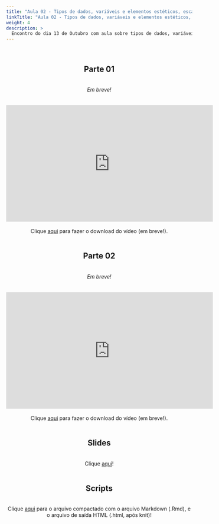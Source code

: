 ```yaml
---
title: "Aula 02 - Tipos de dados, variáveis e elementos estéticos, escalas, sistemas de coordenadas e eixos, uso de cores"
linkTitle: "Aula 02 - Tipos de dados, variáveis e elementos estéticos, escalas, sistemas de coordenadas e eixos, uso de cores"
weight: 4
description: >
  Encontro do dia 13 de Outubro com aula sobre tipos de dados, variáveis e elementos estéticos, escalas, sistemas de coordenadas e eixos, uso de cores como ferramentas para visualização e representação de dados: distinção de categorias, representação de variáveis e/ou elementos de realce
---
```


<br>
<div align="center">
<h2>Parte 01</h2>
<br>
<i>Em breve!</i>
<br><br><br>
<iframe width="560" height="315" src="https://www.youtube.com/embed/" frameborder="0" allow="accelerometer; autoplay; clipboard-write; encrypted-media; gyroscope; picture-in-picture" allowfullscreen></iframe>
<br><br>
Clique <a href="https://photos.app.goo.gl/">aqui</a> para fazer o download do vídeo (em breve!).
<br><br>

<h2>Parte 02</h2>
<br>
<i>Em breve!</i>
<br><br><br>
<iframe width="560" height="315" src="https://www.youtube.com/embed/" frameborder="0" allow="accelerometer; autoplay; clipboard-write; encrypted-media; gyroscope; picture-in-picture" allowfullscreen></iframe>
<br><br>
Clique <a href="https://photos.app.goo.gl/">aqui</a> para fazer o download do vídeo (em breve!).
<br><br>

<h2>Slides</h2>
<br>
Clique <a href="https://github.com/desirrepetters/GENE7010-dataviz/raw/master/userguide/content/pt-br/2022/sincronas/pdf/aula_02.pdf">aqui</a>!
<br><br>

<h2>Scripts</h2>
<br>
Clique <a href="https://github.com/desirrepetters/GENE7010-dataviz/raw/master/userguide/content/pt-br/2022/sincronas/scripts/aula_02.zip">aqui</a> para o arquivo compactado com o arquivo Markdown (.Rmd), e o arquivo de saída HTML (.html, após knit)!
</div>

